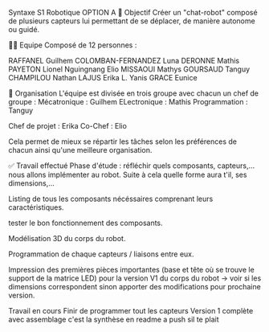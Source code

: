 Syntaxe S1 Robotique OPTION A
🏅 Objectif
Créer un "chat-robot" composé de plusieurs capteurs lui permettant de se déplacer, de manière autonome ou guidé.

🏋️‍♀️ Equipe
Composé de 12 personnes : 

RAFFANEL Guilhem
COLOMBAN-FERNANDEZ Luna
DERONNE Mathis
PAYETON Lionel
Nguingnang Elio
MISSAOUI Mathys
GOURSAUD Tanguy
CHAMPILOU Nathan
LAJUS Erika
L. Yanis
GRACE Eunice


📃 Organisation
L'équipe est divisée en trois groupe avec chacun un chef de groupe :
Mécatronique : Guilhem
ELectronique : Mathis
Programmation : Tanguy

Chef de projet : Erika
Co-Chef : Elio

Cela permet de mieux se répartir les tâches selon les préférences de chacun ainsi qu'une meilleure organisation.

✅ Travail effectué
 Phase d'étude : réfléchir quels composants, capteurs,... nous allons implémenter au robot.
 Suite à cela quelle forme aura t'il, ses dimensions,...

 Listing de tous les composants nécéssaires comprenant leurs caractéristiques.
 
 tester le bon fonctionnement des composants.

 Modélisation 3D du corps du robot.

 Programmation de chaque capteurs / liaisons entre eux.

 Impression des premières pièces importantes (base et tête où se trouve le support de la matrice LED) pour la version V1 du corps du robot
   -> voir si les dimensions correspondent sinon apporter des modifications pour prochaine version.

Travail en cours
Finir de programmer tout les capteurs
Version 1 complète avec assemblage
c'est la synthèse en readme a push sil te plait